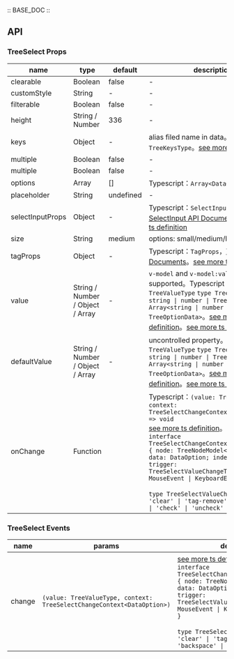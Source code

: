 :: BASE_DOC ::

## API

### TreeSelect Props

name | type | default | description | required
-- | -- | -- | -- | --
clearable | Boolean | false | \- | N
customStyle | String | - | \- | N
filterable | Boolean | false | \- | N
height | String / Number | 336 | \- | N
keys | Object | - | alias filed name in data。Typescript：`TreeKeysType`。[see more ts definition](https://github.com/Tencent/tdesign-mobile-vue/blob/develop/src/common.ts) | N
multiple | Boolean | false | \- | N
multiple | Boolean | false | \- | N
options | Array | [] | Typescript：`Array<DataOption>` | N
placeholder | String | undefined | \- | N
selectInputProps | Object | - | Typescript：`SelectInputProps`，[SelectInput API Documents](./select-input?tab=api)。[see more ts definition](https://github.com/Tencent/tdesign-mobile-vue/tree/develop/src/tree-select/type.ts) | N
size | String | medium | options: small/medium/large | N
tagProps | Object | - | Typescript：`TagProps`，[Tag API Documents](./tag?tab=api)。[see more ts definition](https://github.com/Tencent/tdesign-mobile-vue/tree/develop/src/tree-select/type.ts) | N
value | String / Number / Object / Array | - | `v-model` and `v-model:value` is supported。Typescript：`TreeValueType` `type TreeSelectValue = string \| number \| TreeOptionData \| Array<string \| number \| TreeOptionData>`。[see more ts definition](https://github.com/Tencent/tdesign-mobile-vue/blob/develop/src/common.ts)。[see more ts definition](https://github.com/Tencent/tdesign-mobile-vue/tree/develop/src/tree-select/type.ts) | N
defaultValue | String / Number / Object / Array | - | uncontrolled property。Typescript：`TreeValueType` `type TreeSelectValue = string \| number \| TreeOptionData \| Array<string \| number \| TreeOptionData>`。[see more ts definition](https://github.com/Tencent/tdesign-mobile-vue/blob/develop/src/common.ts)。[see more ts definition](https://github.com/Tencent/tdesign-mobile-vue/tree/develop/src/tree-select/type.ts) | N
onChange | Function |  | Typescript：`(value: TreeValueType, context: TreeSelectChangeContext<DataOption>) => void`<br/>[see more ts definition](https://github.com/Tencent/tdesign-mobile-vue/tree/develop/src/tree-select/type.ts)。<br/>`interface TreeSelectChangeContext<DataOption> { node: TreeNodeModel<DataOption>; data: DataOption; index?: number; trigger: TreeSelectValueChangeTrigger; e?: MouseEvent \| KeyboardEvent \| Event }`<br/><br/>`type TreeSelectValueChangeTrigger = 'clear' \| 'tag-remove' \| 'backspace' \| 'check' \| 'uncheck'`<br/> | N

### TreeSelect Events

name | params | description
-- | -- | --
change | `(value: TreeValueType, context: TreeSelectChangeContext<DataOption>)` | [see more ts definition](https://github.com/Tencent/tdesign-mobile-vue/tree/develop/src/tree-select/type.ts)。<br/>`interface TreeSelectChangeContext<DataOption> { node: TreeNodeModel<DataOption>; data: DataOption; index?: number; trigger: TreeSelectValueChangeTrigger; e?: MouseEvent \| KeyboardEvent \| Event }`<br/><br/>`type TreeSelectValueChangeTrigger = 'clear' \| 'tag-remove' \| 'backspace' \| 'check' \| 'uncheck'`<br/>
